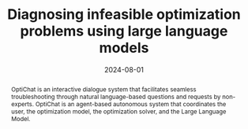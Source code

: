 ---
title: Diagnosing infeasible optimization problems using large language models
authors:
- Hao Chen
- Gonzalo E. Constante-Flores
- Can Li
date: '2024-08-01'
publishDate: '2024-10-13T05:55:42.649736Z'
publication_types:
- article-journal
publication: '*INFOR: Information Systems and Operational Research*'
doi: 10.1080/03155986.2024.2385189

featured: true
summary: This work introduces OptiChat, a system designed to process, revise, and explain optimization models through natural language dialogues.
abstract: OptiChat is an interactive dialogue system that facilitates seamless troubleshooting through natural language-based questions and requests by non-experts. OptiChat is an agent-based autonomous system that coordinates the user, the optimization model,  the optimization solver, and the Large Language Model.

tags:
- Large language model
---